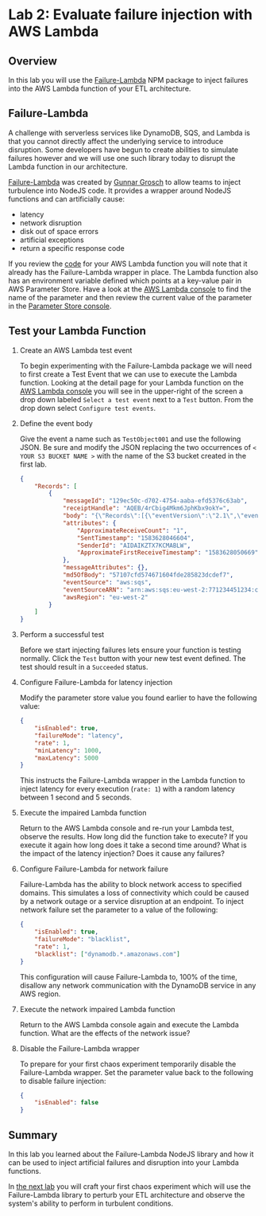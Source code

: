 # Lab 2: Evaluate failure injection with AWS Lambda

## Overview

In this lab you will use the [Failure-Lambda](https://www.npmjs.com/package/failure-lambda) NPM package to inject failures into the AWS Lambda function of your ETL architecture.

## Failure-Lambda

A challenge with serverless services like DynamoDB, SQS, and Lambda is that you cannot directly affect the underlying service to introduce disruption.  Some developers have begun to create abilities to simulate failures however and we will use one such library today to disrupt the Lambda function in our architecture.

[Failure-Lambda](https://github.com/gunnargrosch/failure-lambda) was created by [Gunnar Grosch](https://grosch.se/) to allow teams to inject turbulence into NodeJS code.  It provides a wrapper around NodeJS functions and can artificially cause:

 - latency
 - network disruption
 - disk out of space errors
 - artificial exceptions
 - return a specific response code

If you review the [code](../src/lambda.js) for your AWS Lambda function you will note that it already has the Failure-Lambda wrapper in place.  The Lambda function also has an environment variable defined which points at a key-value pair in AWS Parameter Store.  Have a look at the [AWS Lambda console](https://console.aws.amazon.com/lambda/home?#/functions) to find the name of the parameter and then review the current value of the parameter in the [Parameter Store console](https://console.aws.amazon.com/systems-manager/parameters?).

## Test your Lambda Function

1. Create an AWS Lambda test event

    To begin experimenting with the Failure-Lambda package we will need to first create a Test Event that we can use to execute the Lambda function.  Looking at the detail page for your Lambda function on the [AWS Lambda console](https://console.aws.amazon.com/lambda/home?#/functions) you will see in the upper-right of the screen a drop down labeled `Select a test event` next to a `Test` button.  From the drop down select `Configure test events`.

1. Define the event body

    Give the event a name such as `TestObject001` and use the following JSON.  Be sure and modify the JSON replacing the two occurrences of `< YOUR S3 BUCKET NAME >` with the name of the S3 bucket created in the first lab.

    ```json
    {
        "Records": [
            {
                "messageId": "129ec50c-d702-4754-aaba-efd5376c63ab",
                "receiptHandle": "AQEB/4rCbig4Mkm6JphKbx9okY=",
                "body": "{\"Records\":[{\"eventVersion\":\"2.1\",\"eventSource\":\"aws:s3\",\"awsRegion\":\"eu-west-2\",\"eventTime\":\"2020-03-08T00:40:44.110Z\",\"eventName\":\"ObjectCreated:Put\",\"userIdentity\":{\"principalId\":\"AWS:AROAZXQEFEFVE:i-00f000f4c212ad0d4\"},\"requestParameters\":{\"sourceIPAddress\":\"3.9.176.208\"},\"responseElements\":{\"x-amz-request-id\":\"81EBAE99F537B548\",\"x-amz-id-2\":\"7AZjqqd/C7ptM8LijtnCWEV\"},\"s3\":{\"s3SchemaVersion\":\"1.0\",\"configurationId\":\"tf-s3-queue-20203213469500000002\",\"bucket\":{\"name\":\"< YOUR S3 BUCKET NAME >\",\"ownerIdentity\":{\"principalId\":\"A3N0SH17G\"},\"arn\":\"arn:aws:s3:::< YOUR S3 BUCKET NAME >\"},\"object\":{\"key\":\"input/data_object_msg-1.json\",\"size\":175,\"eTag\":\"4bb6a876175bd3a503be348dcc5fbd9f\",\"sequencer\":\"005E643F0D2EB9D5EA\"}}}]}",
                "attributes": {
                    "ApproximateReceiveCount": "1",
                    "SentTimestamp": "1583628046604",
                    "SenderId": "AIDAIKZTX7KCMABLW",
                    "ApproximateFirstReceiveTimestamp": "1583628050669"
                },
                "messageAttributes": {},
                "md5OfBody": "57107cfd574671604fde285823dcdef7",
                "eventSource": "aws:sqs",
                "eventSourceARN": "arn:aws:sqs:eu-west-2:771234451234:chaos-json-work-queue-cedabABCD32b8513",
                "awsRegion": "eu-west-2"
            }
        ]
    }
    ```

1. Perform a successful test

    Before we start injecting failures lets ensure your function is testing normally.  Click the `Test` button with your new test event defined.  The test should result in a `Succeeded` status.

1. Configure Failure-Lambda for latency injection

    Modify the parameter store value you found earlier to have the following value:

    ```json
    {
        "isEnabled": true, 
        "failureMode": "latency", 
        "rate": 1, 
        "minLatency": 1000, 
        "maxLatency": 5000
    }
    ```

    This instructs the Failure-Lambda wrapper in the Lambda function to inject latency for every execution (`rate: 1`) with a random latency between 1 second and 5 seconds.

1. Execute the impaired Lambda function

    Return to the AWS Lambda console and re-run your Lambda test, observe the results.  How long did the function take to execute?  If you execute it again how long does it take a second time around?  What is the impact of the latency injection?  Does it cause any failures?

1. Configure Failure-Lambda for network failure

    Failure-Lambda has the ability to block network access to specified domains.  This simulates a loss of connectivity which could be caused by a network outage or a service disruption at an endpoint.  To inject network failure set the parameter to a value of the following:

    ```json
    { 
        "isEnabled": true, 
        "failureMode": "blacklist", 
        "rate": 1, 
        "blacklist": ["dynamodb.*.amazonaws.com"]
    }
    ```

    This configuration will cause Failure-Lambda to, 100% of the time, disallow any network communication with the DynamoDB service in any AWS region.

1. Execute the network impaired Lambda function

    Return to the AWS Lambda console again and execute the Lambda function.  What are the effects of the network issue?

1. Disable the Failure-Lambda wrapper

    To prepare for your first chaos experiment temporarily disable the Failure-Lambda wrapper.  Set the parameter value back to the following to disable failure injection:

    ```json
    {
        "isEnabled": false
    }
    ```

## Summary

In this lab you learned about the Failure-Lambda NodeJS library and how it can be used to inject artificial failures and disruption into your Lambda functions.

In [the next lab](lab_3_chaos_experiment.md) you will craft your first chaos experiment which will use the Failure-Lambda library to perturb your ETL architecture and observe the system's ability to perform in turbulent conditions.